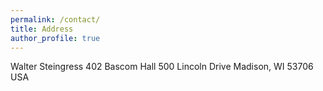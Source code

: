 ```yaml
---
permalink: /contact/
title: Address
author_profile: true
---
```


Walter Steingress
402 Bascom Hall
500 Lincoln Drive
Madison, WI 53706
USA
